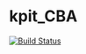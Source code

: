 # kpit_CBA
[![Build Status](https://travis-ci.org/yamunamohan/kpit_CBA.svg?branch=master)](https://travis-ci.org/yamunamohan/kpit_CBA)
